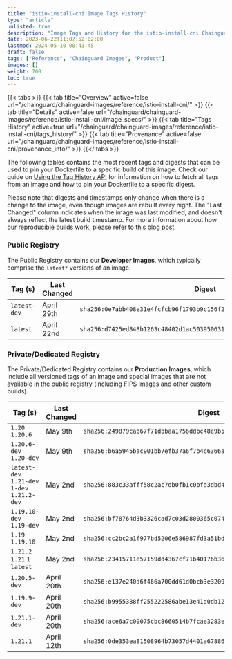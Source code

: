 ```yaml
---
title: "istio-install-cni Image Tags History"
type: "article"
unlisted: true
description: "Image Tags and History for the istio-install-cni Chainguard Image"
date: 2023-06-22T11:07:52+02:00
lastmod: 2024-05-10 00:43:45
draft: false
tags: ["Reference", "Chainguard Images", "Product"]
images: []
weight: 700
toc: true
---
```


{{< tabs >}}
{{< tab title="Overview" active=false url="/chainguard/chainguard-images/reference/istio-install-cni/" >}}
{{< tab title="Details" active=false url="/chainguard/chainguard-images/reference/istio-install-cni/image_specs/" >}}
{{< tab title="Tags History" active=true url="/chainguard/chainguard-images/reference/istio-install-cni/tags_history/" >}}
{{< tab title="Provenance" active=false url="/chainguard/chainguard-images/reference/istio-install-cni/provenance_info/" >}}
{{</ tabs >}}

The following tables contains the most recent tags and digests that can be used to pin your Dockerfile to a specific build of this image. Check our guide on [Using the Tag History API](/chainguard/chainguard-images/using-the-tag-history-api/) for information on how to fetch all tags from an image and how to pin your Dockerfile to a specific digest.

Please note that digests and timestamps only change when there is a change to the image, even though images are rebuilt every night. The "Last Changed" column indicates when the image was last modified, and doesn't always reflect the latest build timestamp. For more information about how our reproducible builds work, please refer to [this blog post](https://www.chainguard.dev/unchained/reproducing-chainguards-reproducible-image-builds).

### Public Registry
The Public Registry contains our **Developer Images**, which typically comprise the `latest*` versions of an image.

| Tag (s)       | Last Changed | Digest                                                                    |
|---------------|--------------|---------------------------------------------------------------------------|
|  `latest-dev` | April 29th   | `sha256:0e7abb408e31e4fcfcb96f1793b9c156f251ec6326715a76e3c6e1c9c842e1fd` |
|  `latest`     | April 22nd   | `sha256:d7425ed848b1263c48402d1ac503950631156e39da204223acf62cac24781f64` |


### Private/Dedicated Registry
The Private/Dedicated Registry contains our **Production Images**, which include all versioned tags of an image and special images that are not available in the public registry (including FIPS images and other custom builds).

| Tag (s)                                       | Last Changed | Digest                                                                    |
|-----------------------------------------------|--------------|---------------------------------------------------------------------------|
|  `1.20` `1.20.6`                              | May 9th      | `sha256:249879cab67f71dbbaa1756ddbc48e9b59c91f0f4903b7927c40fe442a8e801e` |
|  `1.20.6-dev` `1.20-dev`                      | May 9th      | `sha256:b6a5945bac901bb7efb37a6f7b4c6366ae556d0f89eb58d127303defae95e5bb` |
|  `latest-dev` `1.21-dev` `1-dev` `1.21.2-dev` | May 2nd      | `sha256:883c33afff58c2ac7db0fb1c0bfd3dbd4c3be4917d9237d5b4a322a5c2dc8ce6` |
|  `1.19.10-dev` `1.19-dev`                     | May 2nd      | `sha256:bf78764d3b3326cad7c03d2800365c0741b40cd11bc783fa6a9d0870aa3dbe64` |
|  `1.19` `1.19.10`                             | May 2nd      | `sha256:cc2bc2a1f977bd5206e586987fd3a51bd67b2663bc6ee0571f5da95c0cd49557` |
|  `1.21.2` `1.21` `1` `latest`                 | May 2nd      | `sha256:23415711e57159dd4367cf71b40176b36f365f95e3314a08347c45abd7f1bc51` |
|  `1.20.5-dev`                                 | April 20th   | `sha256:e137e240d6f466a700dd61d0bcb3e3209ce2e69bf4b16e21ff229c1e038f103b` |
|  `1.19.9-dev`                                 | April 20th   | `sha256:b9955388ff255222586abe13e41d0db124b79b2fc0da56faafb4052a6f6f0f9c` |
|  `1.21.1-dev`                                 | April 20th   | `sha256:ace6a7c00075cbc8660514b7fcae3283ed2f71ba4824fb4b9e0c36dafc49041a` |
|  `1.21.1`                                     | April 12th   | `sha256:0de353ea81508964b73057d4401a67886c8da84929ea563a5f7676e707a70868` |


